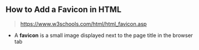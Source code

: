 
## How to Add a Favicon in HTML
> <https://www.w3schools.com/html/html_favicon.asp>

- A **favicon** is a small image displayed next to the page title in the browser tab


